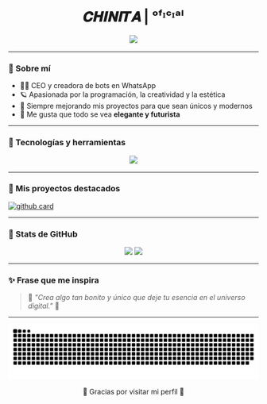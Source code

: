 <h1 align="center">𝑪𝑯𝑰𝑵𝑰𝑻𝑨 | ᵒᶠᶦᶜᶦᵃˡ</h1>

<p align="center">
  <img src="https://files.catbox.moe/gidz7t.jpg" width="250px">
</p>

---

### 🌌 Sobre mí  
- 👩‍💻 CEO y creadora de bots en WhatsApp  
- 🪐 Apasionada por la programación, la creatividad y la estética  
- 🌸 Siempre mejorando mis proyectos para que sean únicos y modernos  
- 🎨 Me gusta que todo se vea **elegante y futurista**  

---

### 🚀 Tecnologías y herramientas  
<p align="center">
  <img src="https://skillicons.dev/icons?i=js,nodejs,github,vscode,html,css,python,git" />
</p>

---

### 🌟 Mis proyectos destacados
  
<a href="https://github.com/ittschinitaaa/Senko-Bot">![github card](https://github-readme-stats.vercel.app/api/pin/?username=ittschinitaaa&repo=Senko-Bot&theme=orange)</a>

---

### 💫 Stats de GitHub  
<p align="center">
  <img src="https://github-readme-stats.vercel.app/api?username=ittschinitaaa&show_icons=true&theme=tokyonight&hide_border=true" height="180px"/>
  <img src="https://github-readme-streak-stats.herokuapp.com?user=ittschinitaaa&theme=tokyonight&hide_border=true" height="180px"/>
</p>

---

### ✨ Frase que me inspira  
> 🌌 *"Crea algo tan bonito y único que deje tu esencia en el universo digital."* 🌸  

---

<p align="center">
  <img src="https://raw.githubusercontent.com/Platane/snk/output/github-contribution-grid-snake.svg" />
</p>

<p align="center">  
  🌸 Gracias por visitar mi perfil 🌸  
</p>
